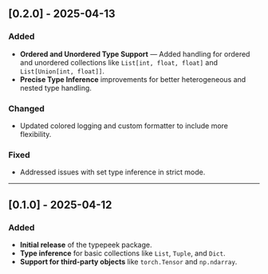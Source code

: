 ## [0.2.0] - 2025-04-13

### Added
- **Ordered and Unordered Type Support** — Added handling for ordered and unordered collections like `List[int, float, float]` and `List[Union[int, float]]`.
- **Precise Type Inference** improvements for better heterogeneous and nested type handling.

### Changed
- Updated colored logging and custom formatter to include more flexibility.

### Fixed
- Addressed issues with set type inference in strict mode.

---

## [0.1.0] - 2025-04-12

### Added
- **Initial release** of the typepeek package.
- **Type inference** for basic collections like `List`, `Tuple`, and `Dict`.
- **Support for third-party objects** like `torch.Tensor` and `np.ndarray`.

